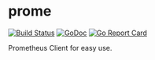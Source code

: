 # prome

[![Build Status](https://www.travis-ci.org/alfred-zhong/prome.svg?branch=master)](https://www.travis-ci.org/alfred-zhong/prome) [![GoDoc](https://godoc.org/github.com/alfred-zhong/prome?status.svg)](https://pkg.go.dev/github.com/alfred-zhong/prome) [![Go Report Card](https://goreportcard.com/badge/github.com/alfred-zhong/prome)](https://goreportcard.com/report/github.com/alfred-zhong/prome)

Prometheus Client for easy use.
